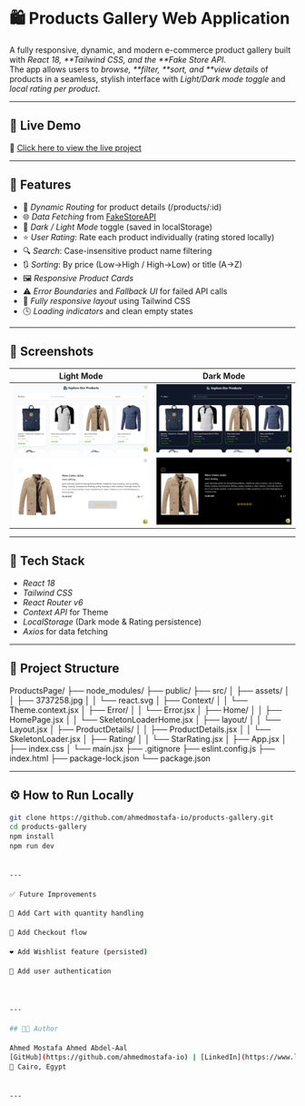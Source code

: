 # 🛍 Products Gallery Web Application

A fully responsive, dynamic, and modern e-commerce product gallery built with _React 18, **Tailwind CSS, and the **Fake Store API_.  
The app allows users to _browse, **filter, **sort, and \*\*view details_ of products in a seamless, stylish interface with _Light/Dark mode toggle_ and _local rating per product_.

---

## 🚀 Live Demo

🔗 [Click here to view the live project](https://products-gallery-one.vercel.app/)

---

## 🎯 Features

- 🔄 _Dynamic Routing_ for product details (/products/:id)
- 🌐 _Data Fetching_ from [FakeStoreAPI](https://fakestoreapi.com/products)
- 🎨 _Dark / Light Mode_ toggle (saved in localStorage)
- ⭐ _User Rating_: Rate each product individually (rating stored locally)
- 🔍 _Search_: Case-insensitive product name filtering
- 🔃 _Sorting_: By price (Low→High / High→Low) or title (A→Z)
- 🖼 _Responsive Product Cards_
- ⚠ _Error Boundaries_ and _Fallback UI_ for failed API calls
- 📱 _Fully responsive layout_ using Tailwind CSS
- 🕓 _Loading indicators_ and clean empty states

---

## 📸 Screenshots

| Light Mode                      | Dark Mode                         |
| ------------------------------- | --------------------------------- |
| ![light](./public/HomePage.png) | ![dark](./public/DarkHome.png)    |
| ![light](./public/light.png)    | ![dark](./public/DarkDetails.png) |

---

## 🧩 Tech Stack

- _React 18_
- _Tailwind CSS_
- _React Router v6_
- _Context API_ for Theme
- _LocalStorage_ (Dark mode & Rating persistence)
- _Axios_ for data fetching

---

## 🧠 Project Structure

ProductsPage/
├── node_modules/
├── public/
├── src/
│ ├── assets/
│ │ ├── 3737258.jpg
│ │ └── react.svg
│ ├── Context/
│ │ └── Theme.context.jsx
│ ├── Error/
│ │ └── Error.jsx
│ ├── Home/
│ │ ├── HomePage.jsx
│ │ └── SkeletonLoaderHome.jsx
│ ├── layout/
│ │ └── Layout.jsx
│ ├── ProductDetails/
│ │ ├── ProductDetails.jsx
│ │ └── SkeletonLoader.jsx
│ ├── Rating/
│ │ └── StarRating.jsx
│ ├── App.jsx
│ ├── index.css
│ └── main.jsx
├── .gitignore
├── eslint.config.js
├── index.html
├── package-lock.json
└── package.json

---

## ⚙ How to Run Locally

```bash
git clone https://github.com/ahmedmostafa-io/products-gallery.git
cd products-gallery
npm install
npm run dev


---

✅ Future Improvements

🛒 Add Cart with quantity handling

🧾 Add Checkout flow

❤ Add Wishlist feature (persisted)

🔐 Add user authentication



---

## 👨‍💻 Author

Ahmed Mostafa Ahmed Abdel-Aal
[GitHub](https://github.com/ahmedmostafa-io) | [LinkedIn](https://www.linkedin.com/in/ahmed-mostafa-582378373/)
📍 Cairo, Egypt


---
```

